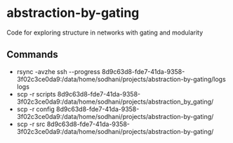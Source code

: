 # abstraction-by-gating
Code for exploring structure in networks with gating and modularity

## Commands

* rsync -avzhe ssh --progress 8d9c63d8-fde7-41da-9358-3f02c3ce0da9:/data/home/sodhani/projects/abstraction-by-gating/logs logs
* scp -r scripts 8d9c63d8-fde7-41da-9358-3f02c3ce0da9:/data/home/sodhani/projects/abstraction_by_gating/
* scp -r config 8d9c63d8-fde7-41da-9358-3f02c3ce0da9:/data/home/sodhani/projects/abstraction-by-gating/
* scp -r src 8d9c63d8-fde7-41da-9358-3f02c3ce0da9:/data/home/sodhani/projects/abstraction-by-gating/